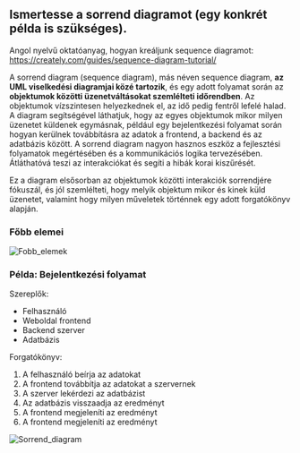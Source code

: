 <h2>Ismertesse a sorrend diagramot (egy konkrét példa is szükséges).</h2>

Angol nyelvű oktatóanyag, hogyan kreáljunk sequence diagramot: https://creately.com/guides/sequence-diagram-tutorial/

A sorrend diagram (sequence diagram), más néven sequence diagram, **az UML viselkedési diagramjai közé tartozik**, és egy adott folyamat során az **objektumok közötti üzenetváltásokat szemlélteti időrendben**. Az objektumok vízszintesen helyezkednek el, az idő pedig fentről lefelé halad. A diagram segítségével láthatjuk, hogy az egyes objektumok mikor milyen üzenetet küldenek egymásnak, például egy bejelentkezési folyamat során hogyan kerülnek továbbításra az adatok a frontend, a backend és az adatbázis között. A sorrend diagram nagyon hasznos eszköz a fejlesztési folyamatok megértésében és a kommunikációs logika tervezésében. Átláthatóvá teszi az interakciókat és segíti a hibák korai kiszűrését.

Ez a diagram elsősorban az objektumok közötti interakciók sorrendjére fókuszál, és jól szemlélteti, hogy melyik objektum mikor és kinek küld üzenetet, valamint hogy milyen műveletek történnek egy adott forgatókönyv alapján.

<h3>Főbb elemei</h3>

![Fobb_elemek](img/sorrend_diagram_fobb_elemek.png)

<h3>Példa: Bejelentkezési folyamat</h3>

Szereplők:
- Felhasználó
- Weboldal frontend
- Backend szerver
- Adatbázis

Forgatókönyv:
1. A felhasználó beírja az adatokat
2. A frontend továbbítja az adatokat a szervernek
3. A szerver lekérdezi az adatbázist
4. Az adatbázis visszaadja az eredményt
5. A frontend megjeleníti az eredményt
6. A frontend megjeleníti az eredményt

![Sorrend_diagram](img/sorrend_diagram_pelda.png)